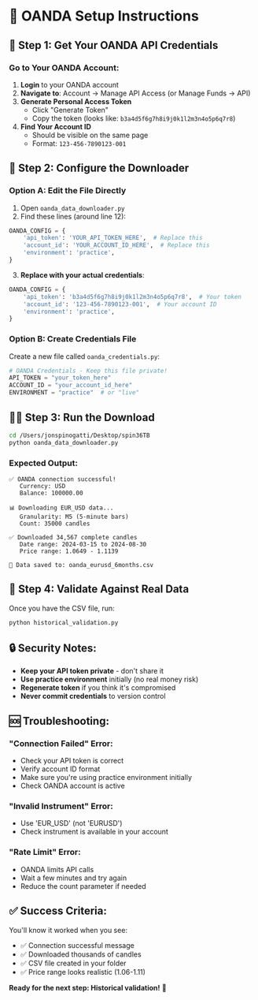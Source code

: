 # 🔌 OANDA Setup Instructions

## 🚀 Step 1: Get Your OANDA API Credentials

### Go to Your OANDA Account:
1. **Login** to your OANDA account
2. **Navigate to**: Account → Manage API Access (or Manage Funds → API)
3. **Generate Personal Access Token**
   - Click "Generate Token" 
   - Copy the token (looks like: `b3a4d5f6g7h8i9j0k1l2m3n4o5p6q7r8`)
4. **Find Your Account ID**
   - Should be visible on the same page
   - Format: `123-456-7890123-001`

## 🔧 Step 2: Configure the Downloader

### Option A: Edit the File Directly
1. Open `oanda_data_downloader.py`
2. Find these lines (around line 12):
```python
OANDA_CONFIG = {
    'api_token': 'YOUR_API_TOKEN_HERE',  # Replace this
    'account_id': 'YOUR_ACCOUNT_ID_HERE',  # Replace this  
    'environment': 'practice',
}
```
3. **Replace with your actual credentials**:
```python
OANDA_CONFIG = {
    'api_token': 'b3a4d5f6g7h8i9j0k1l2m3n4o5p6q7r8',  # Your token
    'account_id': '123-456-7890123-001',  # Your account ID
    'environment': 'practice',
}
```

### Option B: Create Credentials File
Create a new file called `oanda_credentials.py`:
```python
# OANDA Credentials - Keep this file private!
API_TOKEN = "your_token_here"
ACCOUNT_ID = "your_account_id_here"
ENVIRONMENT = "practice"  # or "live"
```

## 🏃‍♂️ Step 3: Run the Download

```bash
cd /Users/jonspinogatti/Desktop/spin36TB
python oanda_data_downloader.py
```

### Expected Output:
```
✅ OANDA connection successful!
   Currency: USD
   Balance: 100000.00

📊 Downloading EUR_USD data...
   Granularity: M5 (5-minute bars)
   Count: 35000 candles

✅ Downloaded 34,567 complete candles
   Date range: 2024-03-15 to 2024-08-30
   Price range: 1.0649 - 1.1139

💾 Data saved to: oanda_eurusd_6months.csv
```

## 🎯 Step 4: Validate Against Real Data

Once you have the CSV file, run:
```bash
python historical_validation.py
```

## 🔒 Security Notes:

- **Keep your API token private** - don't share it
- **Use practice environment** initially (no real money risk)
- **Regenerate token** if you think it's compromised
- **Never commit credentials** to version control

## 🆘 Troubleshooting:

### "Connection Failed" Error:
- Check your API token is correct
- Verify account ID format
- Make sure you're using practice environment initially
- Check OANDA account is active

### "Invalid Instrument" Error:
- Use 'EUR_USD' (not 'EURUSD')
- Check instrument is available in your account

### "Rate Limit" Error:
- OANDA limits API calls
- Wait a few minutes and try again
- Reduce the count parameter if needed

## ✅ Success Criteria:

You'll know it worked when you see:
- ✅ Connection successful message
- ✅ Downloaded thousands of candles
- ✅ CSV file created in your folder
- ✅ Price range looks realistic (1.06-1.11)

**Ready for the next step: Historical validation!** 🚀